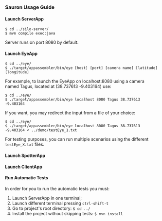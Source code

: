 ### Sauron Usage Guide

#### Launch ServerApp
```
$ cd ../silo-server/
$ mvn compile exec:java
```

Server runs on port 8080 by default.

#### Launch EyeApp
```
$ cd ../eye/
$ ./target/appassembler/bin/eye [host] [port] [camera name] [latitude] [longitude]
```
For example, to launch the EyeApp on localhost:8080 using a camera named Tagus, 
located at (38.737613 -9.403164) use:

```
$ cd ../eye/
$ ./target/appassembler/bin/eye localhost 8080 Tagus 38.737613 -9.403164
```

If you want, you may redirect the input from a file of your choice:

```
$ cd ../eye/
$ ./target/appassembler/bin/eye localhost 8080 Tagus 38.737613 -9.403164 < ../demo/testEye_1.txt
```
For testing purposes, you can run multiple scenarios using the different `testEye_X.txt` files.


#### Launch SpotterApp


#### Launch ClientApp


#### Run Automatic Tests 

In order for you to run the automatic tests you must:
1. Launch ServerApp in one terminal;
2. Launch different terminal pressing `ctrl-shift-t`
3. Go to project's root directory:
`$ cd ../`
4. Install the project without skipping tests: 
`$ mvn install`

